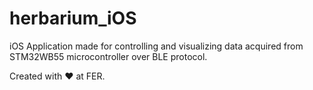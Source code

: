# herbarium_iOS
iOS Application made for controlling and visualizing data acquired from STM32WB55 microcontroller over BLE protocol.

Created with ❤️ at FER.
